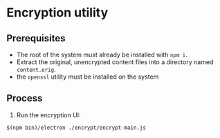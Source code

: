 # Encryption utility

## Prerequisites

  * The root of the system must already be installed with `npm i`.
  * Extract the original, unencrypted content files into a directory
    named `content.orig`.
  * the `openssl` utility must be installed on the system

## Process

1. Run the encryption UI:
```
$(npm bin)/electron ./encrypt/encrypt-main.js
```

